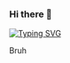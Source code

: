 ### Hi there 👋

<a href="https://git.io/typing-svg"><img src="https://readme-typing-svg.herokuapp.com?font=Rubik+Glitch&size=50&duration=2000&pause=890&color=3CFDFF&background=0077FF00&center=true&vCenter=true&width=650&height=120&lines=Hey%2C+I'm+Aditya+%3C%E2%81%A0(%E2%81%A0%EF%BF%A3%E2%81%A0%EF%B8%B6%E2%81%A0%EF%BF%A3%E2%81%A0)%E2%81%A0%3E" alt="Typing SVG" /></a>

Bruh

<!--
**DashingAdi/DashingAdi** is a ✨ _special_ ✨ repository because its `README.md` (this file) appears on your GitHub profile.

Here are some ideas to get you started:

- 🔭 I’m currently working on ...
- 🌱 I’m currently learning ...
- 👯 I’m looking to collaborate on ...
- 🤔 I’m looking for help with ...
- 💬 Ask me about ...
- 📫 How to reach me: ...
- 😄 Pronouns: ...
- ⚡ Fun fact: ...
-->

